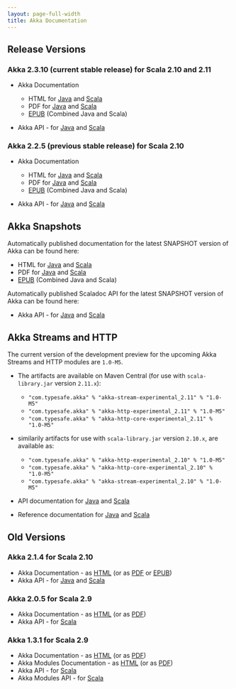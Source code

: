 ```yaml
---
layout: page-full-width
title: Akka Documentation
---
```


## Release Versions

### Akka 2.3.10 (current stable release) for Scala 2.10 and 2.11

* Akka Documentation

  * HTML for [Java](http://doc.akka.io/docs/akka/2.3.10/java.html) and [Scala](http://doc.akka.io/docs/akka/2.3.10/scala.html)
  * PDF for [Java](http://doc.akka.io/docs/akka/2.3.10/AkkaJava.pdf) and [Scala](http://doc.akka.io/docs/akka/2.3.10/AkkaScala.pdf)
  * [EPUB](http://doc.akka.io/docs/akka/2.3.10/Akka.epub) (Combined Java and Scala)

* Akka API - for [Java](http://doc.akka.io/japi/akka/2.3.10/) and [Scala](http://doc.akka.io/api/akka/2.3.10/)

### Akka 2.2.5 (previous stable release) for Scala 2.10

* Akka Documentation

  * HTML for [Java](http://doc.akka.io/docs/akka/2.2.5/java.html) and [Scala](http://doc.akka.io/docs/akka/2.2.5/scala.html)
  * PDF for [Java](http://doc.akka.io/docs/akka/2.2.5/AkkaJava.pdf) and [Scala](http://doc.akka.io/docs/akka/2.2.5/AkkaScala.pdf)
  * [EPUB](http://doc.akka.io/docs/akka/2.2.5/Akka.epub) (Combined Java and Scala)

* Akka API - for [Java](http://doc.akka.io/japi/akka/2.2.5/) and [Scala](http://doc.akka.io/api/akka/2.2.5/)

## Akka Snapshots

Automatically published documentation for the latest SNAPSHOT version of Akka can be found here:

* HTML for [Java](http://doc.akka.io/docs/akka/snapshot/java.html) and [Scala](http://doc.akka.io/docs/akka/snapshot/scala.html)
* PDF for [Java](http://doc.akka.io/docs/akka/snapshot/AkkaJava.pdf) and [Scala](http://doc.akka.io/docs/akka/snapshot/AkkaScala.pdf)
* [EPUB](http://doc.akka.io/docs/akka/snapshot/Akka.epub) (Combined Java and Scala)

Automatically published Scaladoc API for the latest SNAPSHOT version of Akka can be found here:

* Akka API - for [Java](http://doc.akka.io/japi/akka/snapshot/) and [Scala](http://doc.akka.io/api/akka/snapshot/)

## Akka Streams and HTTP

The current version of the development preview for the upcoming Akka Streams and HTTP modules are `1.0-M5`.

* The artifacts are available on Maven Central (for use with `scala-library.jar` version `2.11.x`):
  * `"com.typesafe.akka" % "akka-stream-experimental_2.11" % "1.0-M5"`
  * `"com.typesafe.akka" % "akka-http-experimental_2.11" % "1.0-M5"`
  * `"com.typesafe.akka" % "akka-http-core-experimental_2.11" % "1.0-M5"`

* similarily artifacts for use with `scala-library.jar` version `2.10.x`, are available as:
  * `"com.typesafe.akka" % "akka-http-experimental_2.10" % "1.0-M5"`
  * `"com.typesafe.akka" % "akka-http-core-experimental_2.10" % "1.0-M5"`
  * `"com.typesafe.akka" % "akka-stream-experimental_2.10" % "1.0-M5"`

* API documentation for [Java](http://doc.akka.io/japi/akka-stream-and-http-experimental/1.0-M5/) and [Scala](http://doc.akka.io/api/akka-stream-and-http-experimental/1.0-M5/)

* Reference documentation for [Java](http://doc.akka.io/docs/akka-stream-and-http-experimental/1.0-M5/java.html) and [Scala](http://doc.akka.io/docs/akka-stream-and-http-experimental/1.0-M5/scala.html)

## Old Versions

### Akka 2.1.4 for Scala 2.10

* Akka Documentation - as [HTML](http://doc.akka.io/docs/akka/2.1.4) (or as [PDF](http://doc.akka.io/docs/akka/2.1.4/Akka.pdf) or [EPUB](http://doc.akka.io/docs/akka/2.1.4/Akka.epub))
* Akka API - for [Java](http://doc.akka.io/japi/akka/2.1.4/) and [Scala](http://doc.akka.io/api/akka/2.1.4/)

### Akka 2.0.5 for Scala 2.9

* Akka Documentation - as [HTML](http://doc.akka.io/docs/akka/2.0.5) (or as [PDF](http://doc.akka.io/docs/akka/2.0.5/Akka.pdf))
* Akka API - for [Scala](http://doc.akka.io/api/akka/2.0.5)


### Akka 1.3.1 for Scala 2.9

* Akka Documentation - as [HTML](http://doc.akka.io/docs/akka/1.3.1) (or as [PDF](http://doc.akka.io/docs/akka/1.3.1/Akka.pdf))
* Akka Modules Documentation - as [HTML](http://doc.akka.io/docs/akka-modules/1.3.1) (or as [PDF](http://doc.akka.io/docs/akka-modules/1.3.1/AkkaModules.pdf))
* Akka API - for [Scala](http://doc.akka.io/api/akka/1.3.1)
* Akka Modules API - for [Scala](http://doc.akka.io/api/akka-modules/1.3.1)

